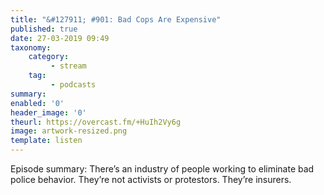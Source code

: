 ```yaml
---
title: "&#127911; #901: Bad Cops Are Expensive"
published: true
date: 27-03-2019 09:49
taxonomy:
    category:
         - stream
    tag:
         - podcasts
summary:
enabled: '0'
header_image: '0'
theurl: https://overcast.fm/+HuIh2Vy6g
image: artwork-resized.png
template: listen
---
```

 
Episode summary: There’s an industry of people working to eliminate bad police behavior. They’re not activists or protestors. They’re insurers.
